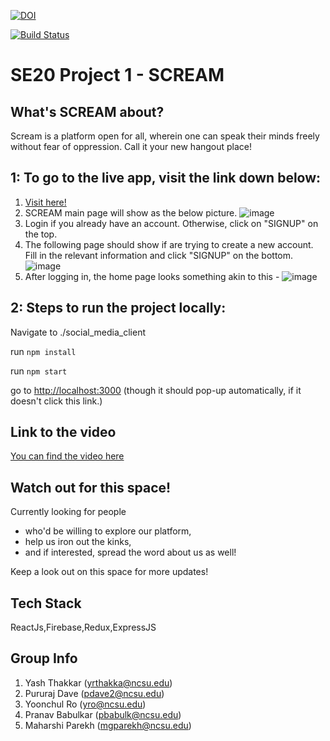 [![DOI](https://zenodo.org/badge/295059730.svg)](https://zenodo.org/badge/latestdoi/295059730)


[![Build Status](https://travis-ci.com/pranav2595/SE20_Project1.svg?branch=master)](https://travis-ci.com/pranav2595/SE20_Project1)


# SE20 Project 1 - SCREAM

## What's SCREAM about?
Scream is a platform open for all, wherein one can speak their minds freely without fear of oppression.
Call it your new hangout place!

## 1: To go to the live app, visit the link down below:

1. [Visit here!](https://socialape-c629a.web.app/login)
2. SCREAM main page will show as the below picture. 
![image](https://user-images.githubusercontent.com/62627590/93743384-f968b100-fbbd-11ea-90bc-04c86a5fc348.png)
3. Login if you already have an account. Otherwise, click on "SIGNUP" on the top. 
4. The following page should show if are trying to create a new account. Fill in the relevant information and click "SIGNUP" on the bottom. 
![image](https://user-images.githubusercontent.com/62627590/93743685-75fb8f80-fbbe-11ea-8b29-e0b7590d08fd.png)
5. After logging in, the home page looks something akin to this - 
![image](https://user-images.githubusercontent.com/20240706/93819062-38801c00-fc29-11ea-9ca2-80aed3f5675d.png)

## 2: Steps to run the project locally:

Navigate to ./social_media_client

run `npm install`

run `npm start`

go to [http://localhost:3000](http://localhost:3000) (though it should pop-up automatically, if it doesn't click this link.)

## Link to the video
[You can find the video here](https://youtu.be/ryBL-0Kn6u8)

## Watch out for this space!
Currently looking for people 
- who'd be willing to explore our platform, 
- help us iron out the kinks,
- and if interested, spread the word about us as well!

Keep a look out on this space for more updates!

## Tech Stack
ReactJs,Firebase,Redux,ExpressJS

## Group Info
1. Yash Thakkar (yrthakka@ncsu.edu)
2. Pururaj Dave (pdave2@ncsu.edu)
3. Yoonchul Ro (yro@ncsu.edu)
4. Pranav Babulkar (pbabulk@ncsu.edu)
5. Maharshi Parekh (mgparekh@ncsu.edu)

